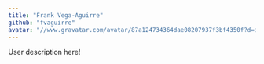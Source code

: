 ```yaml
---
title: "Frank Vega-Aguirre"
github: "fvaguirre"
avatar: "//www.gravatar.com/avatar/87a124734364dae08207937f3bf4350f?d=identicon"
---
```


User description here!
